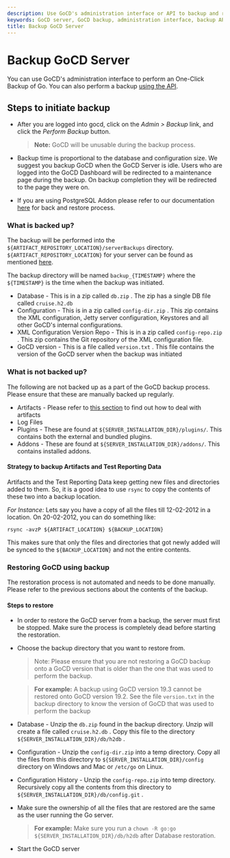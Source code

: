 ```yaml
---
description: Use GoCD's administration interface or API to backup and restore GoCD server
keywords: GoCD server, GoCD backup, administration interface, backup API
title: Backup GoCD Server
---
```


# Backup GoCD Server

You can use GoCD's administration interface to perform an One-Click Backup of Go. You can also perform a backup [using the API](https://api.gocd.org/#backups).

## Steps to initiate backup

- After you are logged into gocd, click on the _Admin > Backup_ link, and click the _Perform Backup_ button.

    > **Note:** GoCD will be unusable during the backup process.

- Backup time is proportional to the database and configuration size. We suggest you backup GoCD when the GoCD Server is idle. Users who are logged into the GoCD Dashboard will be redirected to a maintenance page during the backup. On backup completion they will be redirected to the page they were on.
- If you are using PostgreSQL Addon please refer to our documentation [here](https://extensions-docs.gocd.org/postgresql/current/backup-restore-database) for back and restore process.

### What is backed up?

The backup will be performed into the `${ARTIFACT_REPOSITORY_LOCATION}/serverBackups` directory. `${ARTIFACT_REPOSITORY_LOCATION}` for your server can be found as mentioned [here](../installation/configuring_server_details.html#artifact-repository-configuration).

The backup directory will be named `backup_{TIMESTAMP}` where the `${TIMESTAMP}` is the time when the backup was initiated.

- Database - This is in a zip called `db.zip` . The zip has a single DB file called `cruise.h2.db`
- Configuration - This is in a zip called `config-dir.zip` . This zip contains the XML configuration, Jetty server configuration, Keystores and all other GoCD's internal configurations.
- XML Configuration Version Repo - This is in a zip called `config-repo.zip` . This zip contains the Git repository of the XML configuration file.
- GoCD version - This is a file called `version.txt` . This file contains the version of the GoCD server when the backup was initiated

### What is not backed up?

The following are not backed up as a part of the GoCD backup process. Please ensure that these are manually backed up regularly.

- Artifacts - Please refer to [this section](../faq/admin_out_of_disk_space.html#move-the-artifact-repository-to-a-new-larger-drive) to find out how to deal with artifacts
- Log Files
- Plugins - These are found at `${SERVER_INSTALLATION_DIR}/plugins/`. This contains both the external and bundled plugins.
- Addons - These are found at `${SERVER_INSTALLATION_DIR}/addons/`. This contains installed addons.

#### Strategy to backup Artifacts and Test Reporting Data

Artifacts and the Test Reporting Data keep getting new files and directories added to them. So, it is a good idea to use `rsync` to copy the contents of these two into a backup location.

*For Instance:* Lets say you have a copy of all the files till 12-02-2012 in a location. On 20-02-2012, you can do something like:

```shell
rsync -avzP ${ARTIFACT_LOCATION} ${BACKUP_LOCATION}
```

This makes sure that only the files and directories that got newly added will be synced to the `${BACKUP_LOCATION}` and not the entire contents.

### Restoring GoCD using backup

The restoration process is not automated and needs to be done manually. Please refer to the previous sections about the contents of the backup.

#### Steps to restore

- In order to restore the GoCD server from a backup, the server must first be stopped. Make sure the process is completely dead before starting the restoration.
- Choose the backup directory that you want to restore from.

    > Note: Please ensure that you are not restoring a GoCD backup onto a GoCD version that is older than the one that was used to perform the backup.

    > **For example:** A backup using GoCD version 19.3 cannot be restored onto GoCD version 19.2. See the file `version.txt` in the backup directory to know the version of GoCD that was used to perform the backup

- Database - Unzip the `db.zip` found in the backup directory. Unzip will create a file called `cruise.h2.db` . Copy this file to the directory `${SERVER_INSTALLATION_DIR}/db/h2db` .
- Configuration - Unzip the `config-dir.zip` into a temp directory. Copy all the files from this directory to `${SERVER_INSTALLATION_DIR}/config` directory on Windows and Mac or `/etc/go` on Linux.
- Configuration History - Unzip the `config-repo.zip` into temp directory. Recursively copy all the contents from this directory to `${SERVER_INSTALLATION_DIR}/db/config.git` .
- Make sure the ownership of all the files that are restored are the same as the user running the Go server.

    > **For example:** Make sure you run a `chown -R go:go ${SERVER_INSTALLATION_DIR}/db/h2db` after Database restoration.

- Start the GoCD server
